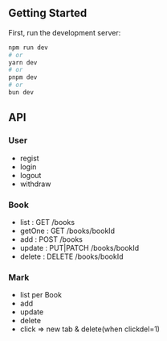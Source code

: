 ## Getting Started

First, run the development server:

```bash
npm run dev
# or
yarn dev
# or
pnpm dev
# or
bun dev
```

## API

### User

- regist
- login
- logout
- withdraw

### Book

- list : GET /books
- getOne : GET /books/bookId
- add : POST /books
- update : PUT|PATCH /books/bookId
- delete : DELETE /books/bookId

### Mark

- list per Book
- add
- update
- delete
- click => new tab & delete(when clickdel=1)
